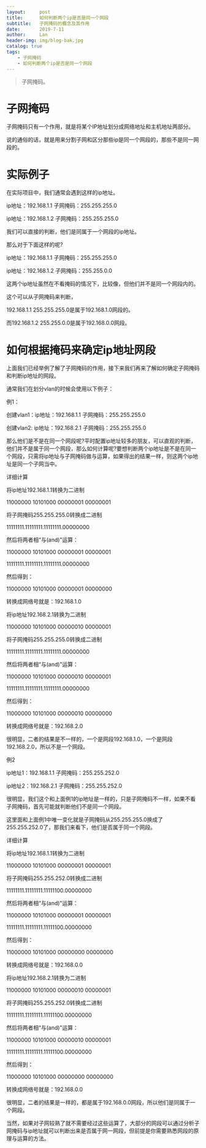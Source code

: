 ```yaml
---
layout:     post
title:      如何判断两个ip是否是同一个网段
subtitle:   子网掩码的概念及其作用
date:       2019-7-11
author:     Lan
header-img: img/blog-bak.jpg
catalog: true
tags:
    - 子网掩码
    - 如何判断两个ip是否是同一个网段
---
```

>子网掩码。

# 子网掩码

子网掩码只有一个作用，就是将某个IP地址划分成网络地址和主机地址两部分。

说的通俗的话，就是用来分割子网和区分那些ip是同一个网段的，那些不是同一网段的。

# 实际例子

在实际项目中，我们通常会遇到这样的ip地址。

ip地址：192.168.1.1 子网掩码：255.255.255.0

ip地址：192.168.1.2 子网掩码：255.255.255.0

我们可以直接的判断，他们是同属于一个网段的ip地址。

那么对于下面这样的呢?

ip地址：192.168.1.1 子网掩码：255.255.255.0

ip地址：192.168.1.2 子网掩码：255.255.0.0

这两个ip地址虽然在不看掩码的情况下，比较像，但他们并不是同一个网段内的。

这个可以从子网掩码来判断，

192.168.1.1 255.255.255.0是属于192.168.1.0网段的。

而192.168.1.2 255.255.0.0是属于192.168.0.0网段。

# 如何根据掩码来确定ip地址网段

上面我们已经举例了解了子网掩码的作用，接下来我们再来了解如何确定子网掩码和判断ip地址的网段。

通常我们在划分vlan的时候会使用以下例子：

例1：

创建vlan1：ip地址：192.168.1.1 子网掩码：255.255.255.0

创建vlan2: ip地址：192.168.2.1 子网掩码：255.255.255.0

那么他们是不是在同一个网段呢?平时配置ip地址较多的朋友，可以直观的判断，他们并不是属于同一个网段，那么如何计算呢?要想判断两个ip地址是不是在同一个网段，只需将ip地址与子网掩码做与运算，如果得出的结果一样，则这两个ip地址是同一个子网当中。

详细计算

将ip地址192.168.1.1转换为二进制

11000000 10101000 00000001 00000001

将子网掩码255.255.255.0转换成二进制

11111111.11111111.11111111.00000000

然后将两者相“与(and)"运算：

11000000 10101000 00000001 00000001

11111111.11111111.11111111.00000000

然后得到：

11000000 10101000 00000001 00000000

转换成网络号就是：192.168.1.0

将ip地址192.168.2.1转换为二进制

11000000 10101000 00000010 00000001

将子网掩码255.255.255.0转换成二进制

11111111.11111111.11111111.00000000

然后将两者相“与(and)"运算：

11000000 10101000 00000010 00000001

11111111.11111111.11111111.00000000

然后得到：

11000000 10101000 00000010 00000000

转换成网络号就是：192.168.2.0

很明显，二者的结果是不一样的，一个是网段192.168.1.0，一个是网段192.168.2.0，所以不是一个网段。

例2

ip地址1：192.168.1.1 子网掩码：255.255.252.0

ip地址2：192.168.2.1 子网掩码：255.255.252.0

很明显，我们这个和上面例1的ip地址是一样的，只是子网掩码不一样，如果不看子网掩码，首先可能就判断他们不是同一个网段。

这里面和上面例1中唯一变化就是子网掩码从255.255.255.0换成了255.255.252.0了，那我们来看下，他们是否属于同一个网段。

详细计算

将ip地址192.168.1.1转换为二进制

11000000 10101000 00000001 00000001

将子网掩码255.255.252.0转换成二进制

11111111.11111111.11111100.00000000

然后将两者相“与(and)"运算：

11000000 10101000 00000001 00000001

11111111.11111111.11111100.00000000

然后得到：

11000000 10101000 00000000 00000000

转换成网络号就是：192.168.0.0

将ip地址192.168.2.1转换为二进制

11000000 10101000 00000010 00000001

将子网掩码255.255.252.0转换成二进制

11111111.11111111.11111100.00000000

然后将两者相“与(and)"运算：

11000000 10101000 00000010 00000001

11111111.11111111.11111100.00000000

然后得到：

11000000 10101000 00000000 00000000

转换成网络号就是：192.168.0.0

很明显，二者的结果是一样的，都是属于192.168.0.0网段，所以他们是同属于一个网段。

当然，如果对子网较熟了就不需要经过这些运算了，大部分的网段可以通过分析子网掩码与ip地址就可以判断出来是否属于网一网段，但前提是你需要熟悉网段的原理与运算的方法。